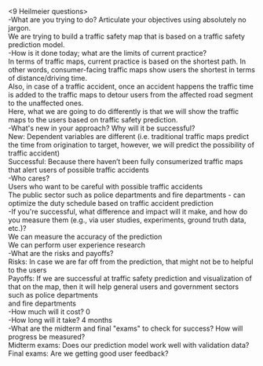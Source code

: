 <9 Heilmeier questions>
<br> -What are you trying to do? Articulate your objectives using absolutely no jargon.
<br> We are trying to build a traffic safety map that is based on a traffic safety prediction model.
<br> -How is it done today; what are the limits of current practice?
<br> In terms of traffic maps, current practice is based on the shortest path. In other words, consumer-facing traffic maps show users the shortest in terms of distance/driving time. <br> Also, in case of a traffic accident, once an accident happens the traffic time is added to the traffic maps to detour users from the affected road segment to the unaffected ones. <br> Here, what we are going to do differently is that we will show the traffic maps to the users based on traffic safety prediction.
<br> -What's new in your approach? Why will it be successful?
<br> New: Dependent variables are different (i.e. traditional traffic maps predict the time from origination to target, however, we will predict the possibility of traffic accident)
<br> Successful: Because there haven’t been fully consumerized traffic maps that alert users of possible traffic accidents
<br> -Who cares?
<br> Users who want to be careful with possible traffic accidents
<br> The public sector such as police departments and fire departments - can optimize the duty schedule based on traffic accident prediction
<br> -If you're successful, what difference and impact will it make, and how do you measure them (e.g., via user studies, experiments, ground truth data, etc.)?
<br> We can measure the accuracy of the prediction
<br> We can perform user experience research
<br> -What are the risks and payoffs?
<br> Risks: In case we are far off from the prediction, that might not be to helpful to the users
<br> Payoffs: If we are successful at traffic safety prediction and visualization of that on the map, then it will help general users and government sectors such as police departments <br> and fire departments
<br> -How much will it cost? 0
<br> -How long will it take? 4 months
<br> -What are the midterm and final "exams" to check for success? How will progress be measured?
<br> Midterm exams: Does our prediction model work well with validation data?
<br> Final exams: Are we getting good user feedback?


```python

```
